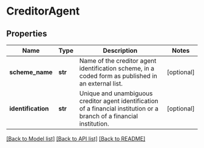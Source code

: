 # CreditorAgent

## Properties
Name | Type | Description | Notes
------------ | ------------- | ------------- | -------------
**scheme_name** | **str** | Name of the creditor agent identification scheme, in a coded form as published in an external list.  | [optional] 
**identification** | **str** | Unique and unambiguous creditor agent identification of a financial institution or a branch of a financial institution.  | [optional] 

[[Back to Model list]](../README.md#documentation-for-models) [[Back to API list]](../README.md#documentation-for-api-endpoints) [[Back to README]](../README.md)

